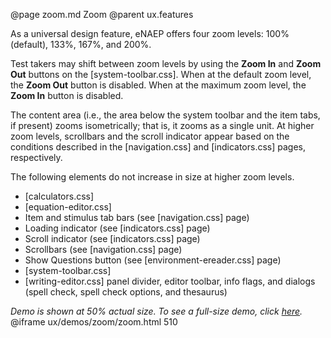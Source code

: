 @page zoom.md Zoom
@parent ux.features

As a universal design feature, eNAEP offers four zoom levels: 100% (default), 133%, 167%, and 200%.

Test takers may shift between zoom levels by using the __Zoom In__ and __Zoom Out__ buttons on the [system-toolbar.css]. When at the default zoom level, the __Zoom Out__ button is disabled. When at the maximum zoom level, the __Zoom In__ button is disabled.

The content area (i.e., the area below the system toolbar and the item tabs, if present) zooms isometrically; that is, it zooms as a single unit. At higher zoom levels, scrollbars and the scroll indicator appear based on the conditions described in the [navigation.css] and [indicators.css] pages, respectively.

The following elements do not increase in size at higher zoom levels.
* [calculators.css]
* [equation-editor.css]
* Item and stimulus tab bars (see [navigation.css] page)
* Loading indicator (see [indicators.css] page)
* Scroll indicator (see [indicators.css] page)
* Scrollbars (see [navigation.css] page)
* Show Questions button (see [environment-ereader.css] page)
* [system-toolbar.css]
* [writing-editor.css] panel divider, editor toolbar, info flags, and dialogs (spell check, spell check options, and thesaurus)

_Demo is shown at 50% actual size. To see a full-size demo, click <a href="demos/full-demos/default-environment-demo.html" target="_blank">here</a>._
@iframe ux/demos/zoom/zoom.html 510
